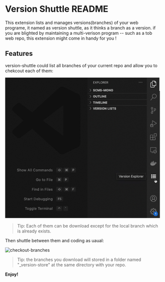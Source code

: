 # Version Shuttle README

This extension lists and manages versions(branches) of your web programe, it named as version shuttle, as it thinks a branch as a version. if you are blighted by maintaining a multi-verison program -- such as a tob web repo, this extension might come in handy for you !

## Features

version-shuttle could list all branches of your current repo and allow you to chekcout each of them:

![choose-branches](media/choose-branches.gif)

> Tip: Each of them can be download except for the local branch which is already exists.

Then shuttle between them and coding as uaual:

![checkout-branches](media/checkout-branches.gif)

> Tip: the branches you download will stored in a folder named "_version-store" at the same directory with your repo.

**Enjoy!**
